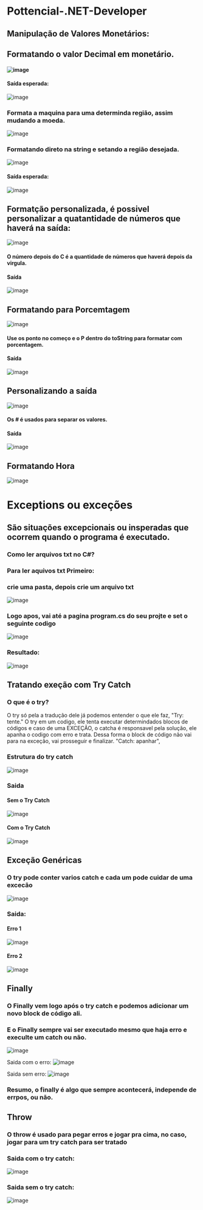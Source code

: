 # Pottencial-.NET-Developer

## Manipulação de Valores Monetários:

## Formatando o valor Decimal em monetário.
#### ![image](https://user-images.githubusercontent.com/99850729/206732301-6f5a2bdf-beb1-450b-bef1-2fcb5c94204b.png)

#### Saída esperada:
![image](https://user-images.githubusercontent.com/99850729/206746658-ef578f17-37db-44fc-8229-08186ba0fab4.png)


### Formata a maquina para uma determinda região, assim mudando a moeda.
![image](https://user-images.githubusercontent.com/99850729/206729885-f5cb6292-a5b7-4c6f-8f8a-d980b8746dca.png)

### Formatando direto na string e setando a região desejada.
![image](https://user-images.githubusercontent.com/99850729/206729517-eb3015c2-5fe0-40af-93bf-248f46f51109.png)

#### Saída esperada:
![image](https://user-images.githubusercontent.com/99850729/206746920-a86a24cc-2cfb-4893-89d2-ac152313f502.png)

## Formatção personalizada, é possivel personalizar a quatantidade de números que haverá na saída:
![image](https://user-images.githubusercontent.com/99850729/206778975-0d13db78-6e72-4624-8e80-3dd0f8e32fee.png)
#### O número depois do C é a quantidade de números que haverá depois da virgula.

#### Saída
![image](https://user-images.githubusercontent.com/99850729/206779359-3185f97b-d66b-41e7-8e6b-d206687d4a52.png)


## Formatando para Porcemtagem
![image](https://user-images.githubusercontent.com/99850729/206780535-62180a80-206b-45b2-87c5-882beaacba8f.png)
#### Use os ponto no começo e o P dentro do toString para formatar com porcentagem.

#### Saída 
![image](https://user-images.githubusercontent.com/99850729/206782302-a79a8567-6a7a-4366-a1c8-9ac62f5620b2.png)




## Personalizando a saída
![image](https://user-images.githubusercontent.com/99850729/206781826-e55b1892-c6d6-40b1-b41c-197e8a4d1856.png)
#### Os # é usados para separar os valores.

#### Saída 
![image](https://user-images.githubusercontent.com/99850729/206782503-37de6274-dceb-451a-a9f2-6a16cdc3425b.png)

## Formatando Hora
![image](https://user-images.githubusercontent.com/99850729/206786248-9919ffbc-0cf8-4f7c-bdc4-2b63a98361f9.png)



# Exceptions ou exceções 
## São situações excepcionais ou insperadas que ocorrem quando o programa é executado.

### Como ler arquivos txt no C#? 
### Para ler aquivos txt Primeiro:
### crie uma pasta, depois crie um arquivo txt
![image](https://user-images.githubusercontent.com/99850729/208253460-f0b18721-e6f0-4ac2-8fd9-d102834458c6.png)


### Logo apos, vai até a pagina program.cs do seu projte e set o seguinte codigo
![image](https://user-images.githubusercontent.com/99850729/208253423-61465535-e98c-4fb2-8d80-f580f2343eb0.png)

### Resultado: 
![image](https://user-images.githubusercontent.com/99850729/208253448-63b3b8d4-c5e5-4b4d-958b-038484de4660.png)


## Tratando exeção com Try Catch 
### O que é o try? 
O try só pela a tradução dele já podemos entender o que ele faz, "Try: tente."
O try em um codigo, ele tenta executar determindados blocos de códigos e caso de uma EXCEÇÃO, o catcha é responsavel pela solução, ele apanha o codigo com erro e trata. Dessa forma o block de código não vai para na exceção, vai prosseguir e finalizar. "Catch: apanhar", 

### Estrutura do try catch
![image](https://user-images.githubusercontent.com/99850729/209876083-b1082ca3-6741-4637-9a71-0b8ffe5ff4a7.png)


### Saida
#### Sem o Try Catch
![image](https://user-images.githubusercontent.com/99850729/209877362-9f4d1f0f-9028-4611-ab10-3d8a729ea08e.png)
#### Com o Try Catch
![image](https://user-images.githubusercontent.com/99850729/209876452-fc7ac9ef-714d-4fa7-b932-5b3f9f61aeb8.png)

## Exceção Genéricas
### O try pode conter varios catch e cada um pode cuidar de uma excecão

![image](https://user-images.githubusercontent.com/99850729/209882139-be5ceb5e-24db-4693-9fdd-fd861c493fdf.png)

### Saida: 

#### Erro 1
![image](https://user-images.githubusercontent.com/99850729/209882235-17b67925-9bf9-4ad8-b1e4-4f09b733d061.png)

#### Erro 2
![image](https://user-images.githubusercontent.com/99850729/209882195-d3fd8cf9-a309-479a-b220-336f3e783402.png)


## Finally
### O Finally vem logo após o try catch e podemos adicionar um novo block de código ali.
### E o Finally sempre vai ser executado mesmo que haja erro e execulte um catch ou não.

![image](https://user-images.githubusercontent.com/99850729/210616530-bfe3d048-7b31-48b3-a57a-c160a5675ceb.png)

Saida com o erro:
![image](https://user-images.githubusercontent.com/99850729/210616748-a0eaab05-3722-450f-9438-363657fe18c5.png)


Saida sem erro:
![image](https://user-images.githubusercontent.com/99850729/210616864-8f3066f0-89f3-481f-bcf0-838004a4c28b.png)

### Resumo, o finally é algo que sempre acontecerá, independe de errpos, ou não.


## Throw 
### O throw é usado para pegar erros e jogar pra cima, no caso, jogar para um try catch para ser tratado

### Saida com o try catch:
![image](https://user-images.githubusercontent.com/99850729/210621197-1280eb6e-f68e-4e71-8c56-2297d904d69d.png)


### Saida sem o try catch:
![image](https://user-images.githubusercontent.com/99850729/210621398-ce6b4914-d5dd-4ed0-8407-483416f07009.png)
